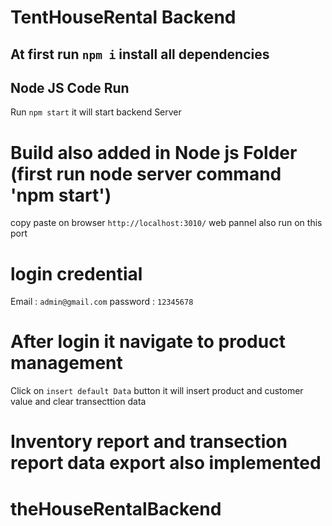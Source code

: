 # TentHouseRental Backend

## At first run `npm i` install all dependencies

## Node JS Code Run

Run `npm start` it will start backend Server

# Build also added in Node js Folder (first run node server command 'npm start')

copy paste on browser `http://localhost:3010/`  web pannel also run on this port

# login credential

Email : `admin@gmail.com`  password : `12345678`

# After login it navigate to product management

Click on `insert default Data` button it will insert product and customer value and clear transecttion data

# Inventory report and transection report data export also implemented
# theHouseRentalBackend
